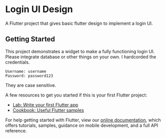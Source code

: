 # Login UI Design

A Flutter project that gives basic flutter design to implement a login UI.

## Getting Started

This project demonstrates a widget to make a fully functioning login UI.\
Please integrate database or other things on your own. I hardcorded the credentials.
```
Username: username
Password: password123
```
They are case sensitive.

A few resources to get you started if this is your first Flutter project:

- [Lab: Write your first Flutter app](https://flutter.dev/docs/get-started/codelab)
- [Cookbook: Useful Flutter samples](https://flutter.dev/docs/cookbook)

For help getting started with Flutter, view our
[online documentation](https://flutter.dev/docs), which offers tutorials,
samples, guidance on mobile development, and a full API reference.
